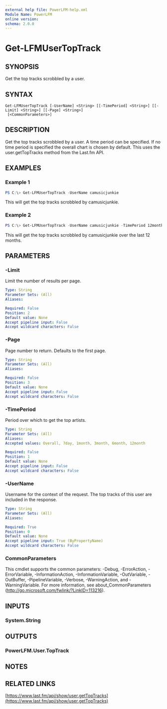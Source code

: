 ```yaml
---
external help file: PowerLFM-help.xml
Module Name: PowerLFM
online version:
schema: 2.0.0
---
```


# Get-LFMUserTopTrack

## SYNOPSIS
Get the top tracks scrobbled by a user.

## SYNTAX

```
Get-LFMUserTopTrack [-UserName] <String> [[-TimePeriod] <String>] [[-Limit] <String>] [[-Page] <String>]
 [<CommonParameters>]
```

## DESCRIPTION
Get the top tracks scrobbled by a user. A time period can be specified. If no time period is specified the overall chart is chosen by default. This uses the user.getTopTracks method from the Last.fm API.

## EXAMPLES

### Example 1
```powershell
PS C:\> Get-LFMUserTopTrack -UserName camusicjunkie
```

This will get the top tracks scrobbled by camusicjunkie.

### Example 2
```powershell
PS C:\> Get-LFMUserTopTrack -UserName camusicjunkie -TimePeriod 12month
```

This will get the top tracks scrobbled by camusicjunkie over the last 12 months.

## PARAMETERS

### -Limit
Limit the number of results per page.

```yaml
Type: String
Parameter Sets: (All)
Aliases:

Required: False
Position: 2
Default value: None
Accept pipeline input: False
Accept wildcard characters: False
```

### -Page
Page number to return. Defaults to the first page.

```yaml
Type: String
Parameter Sets: (All)
Aliases:

Required: False
Position: 3
Default value: None
Accept pipeline input: False
Accept wildcard characters: False
```

### -TimePeriod
Period over which to get the top artists.

```yaml
Type: String
Parameter Sets: (All)
Aliases:
Accepted values: Overall, 7day, 1month, 3month, 6month, 12month

Required: False
Position: 1
Default value: None
Accept pipeline input: False
Accept wildcard characters: False
```

### -UserName
Username for the context of the request. The top tracks of this user are included in the response.

```yaml
Type: String
Parameter Sets: (All)
Aliases:

Required: True
Position: 0
Default value: None
Accept pipeline input: True (ByPropertyName)
Accept wildcard characters: False
```

### CommonParameters
This cmdlet supports the common parameters: -Debug, -ErrorAction, -ErrorVariable, -InformationAction, -InformationVariable, -OutVariable, -OutBuffer, -PipelineVariable, -Verbose, -WarningAction, and -WarningVariable.
For more information, see about_CommonParameters (http://go.microsoft.com/fwlink/?LinkID=113216).

## INPUTS

### System.String

## OUTPUTS

### PowerLFM.User.TopTrack

## NOTES

## RELATED LINKS

[https://www.last.fm/api/show/user.getTopTracks](https://www.last.fm/api/show/user.getTopTracks)
